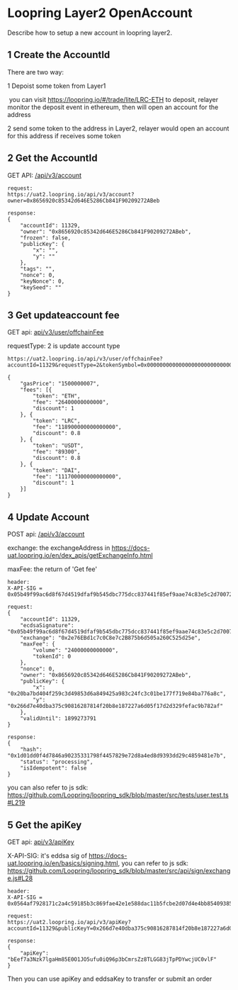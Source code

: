 # Loopring Layer2 OpenAccount

Describe how to setup a new account in loopring layer2.



## 1 Create the AccountId

There are two way:

1 Depoist some token from Layer1

​	you can visit https://loopring.io/#/trade/lite/LRC-ETH to deposit, relayer monitor the deposit event in ethereum, then will open an account for the address

2 send some token to the address in Layer2, relayer would open an account for this address if receives some token



## 2 Get the AccountId

GET API: [/api/v3/account](https://docs-uat.loopring.io/en/dex_apis/getAccount.html)

````
request:
https://uat2.loopring.io/api/v3/account?owner=0x8656920c85342d646E5286Cb841F90209272ABeb

response:
{
	"accountId": 11329,
	"owner": "0x8656920c85342d646E5286Cb841F90209272ABeb",
	"frozen": false,
	"publicKey": {
		"x": "",
		"y": ""
	},
	"tags": "",
	"nonce": 0,
	"keyNonce": 0,
	"keySeed": ""
}
````



## 3 Get updateaccount fee

GET api: [api/v3/user/offchainFee](https://docs-uat.loopring.io/en/dex_apis/getBusinessFee2.html)

requestType: 2 is update account type

```
https://uat2.loopring.io/api/v3/user/offchainFee?accountId=11329&requestType=2&tokenSymbol=0x0000000000000000000000000000000000000000&amount=2000000000000

{
	"gasPrice": "1500000007",
	"fees": [{
		"token": "ETH",
		"fee": "26400000000000",
		"discount": 1
	}, {
		"token": "LRC",
		"fee": "118900000000000000",
		"discount": 0.8
	}, {
		"token": "USDT",
		"fee": "89300",
		"discount": 0.8
	}, {
		"token": "DAI",
		"fee": "111700000000000000",
		"discount": 1
	}]
}
```



## 4 Update Account

POST api:  [/api/v3/account](https://docs-uat.loopring.io/en/dex_apis/submitUpdateAccount.html)

exchange: the exchangeAddress in https://docs-uat.loopring.io/en/dex_apis/getExchangeInfo.html

maxFee: the return of 'Get fee'



`````
header: 
X-API-SIG = 0x05b49f99ac6d8f67d4519dfaf9b545dbc775dcc837441f85ef9aae74c83e5c2d700729cdba1d7a9cc818abb43a598cf1e4eeca547e4e6697ff18c4d2ac111ac21b03

request:
{
	"accountId": 11329,
	"ecdsaSignature": "0x05b49f99ac6d8f67d4519dfaf9b545dbc775dcc837441f85ef9aae74c83e5c2d700729cdba1d7a9cc818abb43a598cf1e4eeca547e4e6697ff18c4d2ac111ac21b03",
	"exchange": "0x2e76EBd1c7c0C8e7c2B875b6d505a260C525d25e",
	"maxFee": {
		"volume": "24000000000000",
		"tokenId": 0
	},
	"nonce": 0,
	"owner": "0x8656920c85342d646E5286Cb841F90209272ABeb",
	"publicKey": {
		"x": "0x20ba7bd404f259c3d49853d6a849425a983c24fc3c01be177f719e84ba776a8c",
		"y": "0x266d7e40dba375c90816287814f20b8e187227a6d05f17d2d329fefac9b782af"
	},
	"validUntil": 1899273791
}

response:
{
	"hash": "0x1d01dd0f4d7846a90235331798f4457829e72d8a4ed8d9393dd29c4859481e7b",
	"status": "processing",
	"isIdempotent": false
}
`````

you can also refer to js sdk:  https://github.com/Loopring/loopring_sdk/blob/master/src/tests/user.test.ts#L219



## 5 Get the apiKey

GET api: [api/v3/apiKey](https://docs-uat.loopring.io/en/dex_apis/getApiKey.html)

X-API-SIG: it's eddsa sig of https://docs-uat.loopring.io/en/basics/signing.html, you can refer to js sdk: https://github.com/Loopring/loopring_sdk/blob/master/src/api/sign/exchange.js#L28



````
header:
X-API-SIG = 0x0564af7928171c2a4c59185b3c869fae42e1e588dac11b5fcbe2d07d4e4bb854093852d8e7bfee8cb318e09d934530b144ea03394a1d4a53e28f261bed2478d605de27aee34f3f68d6e3c637c709f9c338446f04987bd5f94899397fc641e742

request:
https://uat2.loopring.io/api/v3/apiKey?accountId=11329&publicKeyY=0x266d7e40dba375c90816287814f20b8e187227a6d05f17d2d329fefac9b782af&publicKeyX=0x20ba7bd404f259c3d49853d6a849425a983c24fc3c01be177f719e84ba776a8c

response:
{
	"apiKey": "bEef7a3Nzk7lgaHm85E0O1JO5ufu0iQ96p3bCmrsZz8TLGG83jTpPDYwcjUC0vlF"
}
````

Then you can use apiKey and eddsaKey to transfer or submit an order
